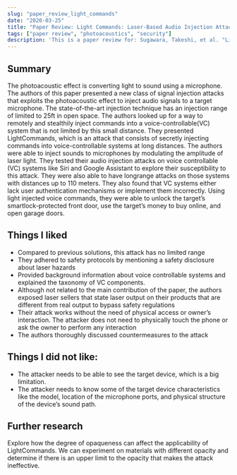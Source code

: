 ```yaml
---
slug: "paper_review_light_commands"
date: "2020-03-25"
title: "Paper Review: Light Commands: Laser-Based Audio Injection Attacks on Voice-Controllable Systems"
tags: ["paper review", "photoacoustics", "security"]
description: 'This is a paper review for: Sugawara, Takeshi, et al. "Light commands: laser-based audio injection attacks on voice-controllable systems." 29th {USENIX} Security Symposium ({USENIX} Security 20). 2020.'
---
```


## Summary

The photoacoustic effect is converting light to sound using a microphone. The authors of this paper
presented a new class of signal injection attacks that exploits the photoacoustic effect to inject audio
signals to a target microphone. The state-of-the-art injection technique has an injection range of limited
to 25ft in open space. The authors looked up for a way to remotely and stealthily inject commands into
a voice-controllable(VC) system that is not limited by this small distance. They presented
LightCommands, which is an attack that consists of secretly injecting commands into voice-controllable
systems at long distances. The authors were able to inject sounds to microphones by modulating the
amplitude of laser light. They tested their audio injection attacks on voice controllable (VC) systems like
Siri and Google Assistant to explore their susceptibility to this attack. They were also able to have longrange attacks on those systems with distances up to 110 meters. They also found that VC systems either
lack user authentication mechanisms or implement them incorrectly. Using light injected voice
commands, they were able to unlock the target’s smartlock-protected front door, use the target’s
money to buy online, and open garage doors.

## Things I liked

- Compared to previous solutions, this attack has no limited range
- They adhered to safety protocols by mentioning a safety disclosure about laser hazards
- Provided background information about voice controllable systems and explained the taxonomy
  of VC components.
- Although not related to the main contribution of the paper, the authors exposed laser sellers
  that state laser output on their products that are different from real output to bypass safety
  regulations
- Their attack works without the need of physical access or owner’s interaction. The attacker does
  not need to physically touch the phone or ask the owner to perform any interaction
- The authors thoroughly discussed countermeasures to the attack

## Things I did not like:

- The attacker needs to be able to see the target device, which is a big limitation.
- The attacker needs to know some of the target device characteristics like the model, location of
  the microphone ports, and physical structure of the device’s sound path.

## Further research

Explore how the degree of opaqueness can affect the applicability of LightCommands. We can
experiment on materials with different opacity and determine if there is an upper limit to the opacity
that makes the attack ineffective.
